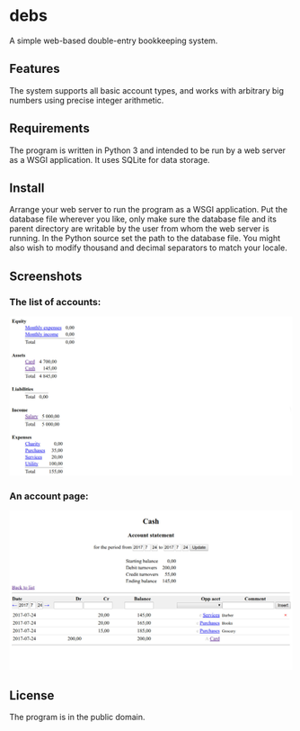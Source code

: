 # debs
A simple web-based double-entry bookkeeping system.

## Features
The system supports all basic account types, and works with arbitrary
big numbers using precise integer arithmetic.

## Requirements
The program is written in Python 3 and intended to be run by a web
server as a WSGI application. It uses SQLite for data storage.

## Install
Arrange your web server to run the program as a WSGI application. Put
the database file wherever you like, only make sure the database file
and its parent directory are writable by the user from whom the web
server is running. In the Python source set the path to the database
file. You might also wish to modify thousand and decimal separators to
match your locale.

## Screenshots
### The list of accounts:
![](docs/list.jpg)
### An account page:
![](docs/acct.jpg)

## License
The program is in the public domain.
